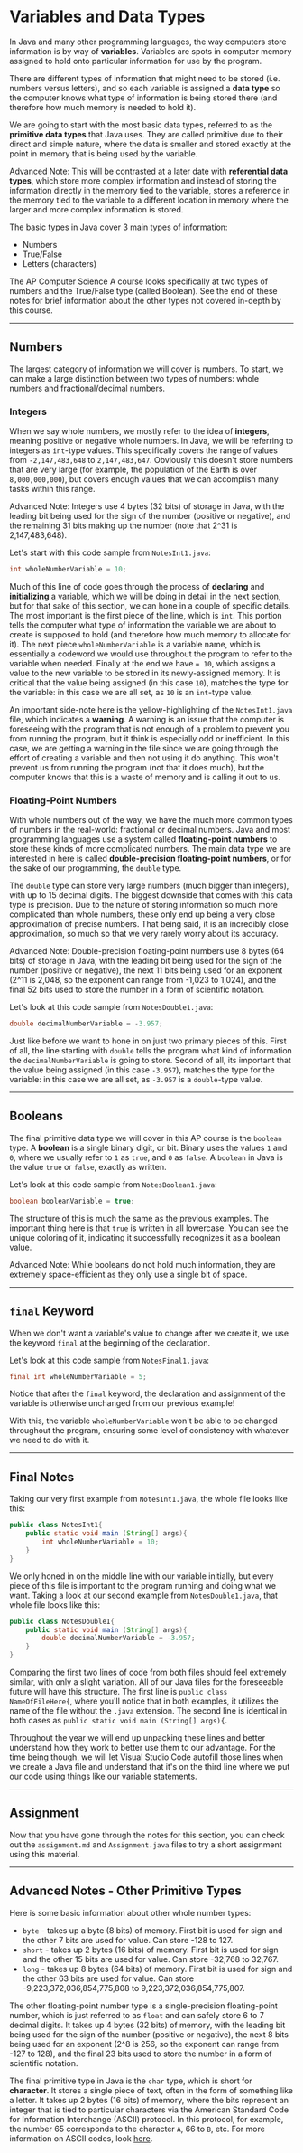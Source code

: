 # Variables and Data Types

In Java and many other programming languages, the way computers store information is by way of **variables**. Variables are spots in computer memory assigned to hold onto particular information for use by the program.

There are different types of information that might need to be stored (i.e. numbers versus letters), and so each variable is assigned a **data type** so the computer knows what type of information is being stored there (and therefore how much memory is needed to hold it).

We are going to start with the most basic data types, referred to as the **primitive data types** that Java uses. They are called primitive due to their direct and simple nature, where the data is smaller and stored exactly at the point in memory that is being used by the variable.

Advanced Note: This will be contrasted at a later date with **referential data types**, which store more complex information and instead of storing the information directly in the memory tied to the variable, stores a reference in the memory tied to the variable to a different location in memory where the larger and more complex information is stored.

The basic types in Java cover 3 main types of information:
- Numbers
- True/False
- Letters (characters)

The AP Computer Science A course looks specifically at two types of numbers and the True/False type (called Boolean). See the end of these notes for brief information about the other types not covered in-depth by this course.

---

## Numbers

The largest category of information we will cover is numbers. To start, we can make a large distinction between two types of numbers: whole numbers and fractional/decimal numbers.

### Integers

When we say whole numbers, we mostly refer to the idea of **integers**, meaning positive or negative whole numbers. In Java, we will be referring to integers as `int`-type values. This specifically covers the range of values from `-2,147,483,648` to `2,147,483,647`. Obviously this doesn't store numbers that are very large (for example, the population of the Earth is over `8,000,000,000`), but covers enough values that we can accomplish many tasks within this range.

Advanced Note: Integers use 4 bytes (32 bits) of storage in Java, with the leading bit being used for the sign of the number (positive or negative), and the remaining 31 bits making up the number (note that 2^31 is 2,147,483,648).

Let's start with this code sample from `NotesInt1.java`:

```java
int wholeNumberVariable = 10;
```

Much of this line of code goes through the process of **declaring** and **initializing** a variable, which we will be doing in detail in the next section, but for that sake of this section, we can hone in a couple of specific details. The most important is the first piece of the line, which is `int`. This portion tells the computer what type of information the variable we are about to create is supposed to hold (and therefore how much memory to allocate for it). The next piece `wholeNumberVariable` is a variable name, which is essentially a codeword we would use throughout the program to refer to the variable when needed. Finally at the end we have `= 10`, which assigns a value to the new variable to be stored in its newly-assigned memory. It is critical that the value being assigned (in this case `10`), matches the type for the variable: in this case we are all set, as `10` is an `int`-type value.

An important side-note here is the yellow-highlighting of the `NotesInt1.java` file, which indicates a **warning**. A warning is an issue that the computer is foreseeing with the program that is not enough of a problem to prevent you from running the program, but it think is especially odd or inefficient. In this case, we are getting a warning in the file since we are going through the effort of creating a variable and then not using it do anything. This won't prevent us from running the program (not that it does much), but the computer knows that this is a waste of memory and is calling it out to us.

### Floating-Point Numbers

With whole numbers out of the way, we have the much more common types of numbers in the real-world: fractional or decimal numbers. Java and most programming languages use a system called **floating-point numbers** to store these kinds of more complicated numbers. The main data type we are interested in here is called **double-precision floating-point numbers**, or for the sake of our programming, the `double` type.

The `double` type can store very large numbers (much bigger than integers), with up to 15 decimal digits. The biggest downside that comes with this data type is precision. Due to the nature of storing information so much more complicated than whole numbers, these only end up being a very close approximation of precise numbers. That being said, it is an incredibly close approximation, so much so that we very rarely worry about its accuracy.

Advanced Note: Double-precision floating-point numbers use 8 bytes (64 bits) of storage in Java, with the leading bit being used for the sign of the number (positive or negative), the next 11 bits being used for an exponent (2^11 is 2,048, so the exponent can range from -1,023 to 1,024), and the final 52 bits used to store the number in a form of scientific notation.

Let's look at this code sample from `NotesDouble1.java`:

```java
double decimalNumberVariable = -3.957;
```

Just like before we want to hone in on just two primary pieces of this. First of all, the line starting with `double` tells the program what kind of information the `decimalNumberVariable` is going to store. Second of all, its important that the value being assigned (in this case `-3.957`), matches the type for the variable: in this case we are all set, as `-3.957` is a `double`-type value.

---

## Booleans

The final primitive data type we will cover in this AP course is the `boolean` type. A **boolean** is a single binary digit, or bit. Binary uses the values `1` and `0`, where we usually refer to `1` as `true`, and `0` as `false`. A `boolean` in Java is the value `true` or `false`, exactly as written.

Let's look at this code sample from `NotesBoolean1.java`:

```java
boolean booleanVariable = true;
```

The structure of this is much the same as the previous examples. The important thing here is that `true` is written in all lowercase. You can see the unique coloring of it, indicating it successfully recognizes it as a boolean value.

Advanced Note: While booleans do not hold much information, they are extremely space-efficient as they only use a single bit of space.

---

## `final` Keyword

When we don't want a variable's value to change after we create it, we use the keyword `final` at the beginning of the declaration. 

Let's look at this code sample from `NotesFinal1.java`:

```java
final int wholeNumberVariable = 5;
```

Notice that after the `final` keyword, the declaration and assignment of the variable is otherwise unchanged from our previous example!

With this, the variable `wholeNumberVariable` won't be able to be changed throughout the program, ensuring some level of consistency with whatever we need to do with it.

---

## Final Notes

Taking our very first example from `NotesInt1.java`, the whole file looks like this:

```java
public class NotesInt1{
    public static void main (String[] args){
        int wholeNumberVariable = 10;
    }
}
```

We only honed in on the middle line with our variable initially, but every piece of this file is important to the program running and doing what we want. Taking a look at our second example from `NotesDouble1.java`, that whole file looks like this:

```java
public class NotesDouble1{
    public static void main (String[] args){
        double decimalNumberVariable = -3.957;
    }
}
```

Comparing the first two lines of code from both files should feel extremely similar, with only a slight variation. All of our Java files for the foreseeable future will have this structure. The first line is `public class NameOfFileHere{`, where you'll notice that in both examples, it utilizes the name of the file without the `.java` extension. The second line is identical in both cases as `public static void main (String[] args){`.

Throughout the year we will end up unpacking these lines and better understand how they work to better use them to our advantage. For the time being though, we will let Visual Studio Code autofill those lines when we create a Java file and understand that it's on the third line where we put our code using things like our variable statements.

---

## Assignment

Now that you have gone through the notes for this section, you can check out the `assignment.md` and `Assignment.java` files to try a short assignment using this material.

---

## Advanced Notes - Other Primitive Types

Here is some basic information about other whole number types:
- `byte` - takes up a byte (8 bits) of memory. First bit is used for sign and the other 7 bits are used for value. Can store -128 to 127.
- `short` - takes up 2 bytes (16 bits) of memory. First bit is used for sign and the other 15 bits are used for value. Can store -32,768 to 32,767.
- `long` - takes up 8 bytes (64 bits) of memory. First bit is used for sign and the other 63 bits are used for value. Can store -9,223,372,036,854,775,808 to 9,223,372,036,854,775,807.

The other floating-point number type is a single-precision floating-point number, which is just referred to as `float` and can safely store 6 to 7 decimal digits. It takes up 4 bytes (32 bits) of memory, with the leading bit being used for the sign of the number (positive or negative), the next 8 bits being used for an exponent (2^8 is 256, so the exponent can range from -127 to 128), and the final 23 bits used to store the number in a form of scientific notation.

The final primitive type in Java is the `char` type, which is short for **character**. It stores a single piece of text, often in the form of something like a letter. It takes up 2 bytes (16 bits) of memory, where the bits represent an integer that is tied to particular characters via the American Standard Code for Information Interchange (ASCII) protocol. In this protocol, for example, the number 65 corresponds to the character `A`, 66 to `B`, etc. For more information on ASCII codes, look [here](https://en.wikipedia.org/wiki/ASCII).